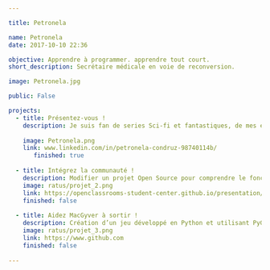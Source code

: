 ```yaml
---

title: Petronela

name: Petronela
date: 2017-10-10 22:36

objective: Apprendre à programmer. apprendre tout court. 
short_description: Secrétaire médicale en voie de reconversion.

image: Petronela.jpg

public: False

projects:
  - title: Présentez-vous !
    description: Je suis fan de series Sci-fi et fantastiques, de mes enfants et des arts martiaux.
    
    image: Petronela.png
    link: www.linkedin.com/in/petronela-condruz-98740114b/
       finished: true
       
  - title: Intégrez la communauté !
    description: Modifier un projet Open Source pour comprendre le fonctionnement de Git, de Github et des pull requests. 
    image: ratus/projet_2.png
    link: https://openclassrooms-student-center.github.io/presentation/students/ratus.html
    finished: false
    
  - title: Aidez MacGyver à sortir !
    description: Création d’un jeu développé en Python et utilisant PyGame.
    image: ratus/projet_3.png
    link: https://www.github.com
    finished: false
    
---
```

 
